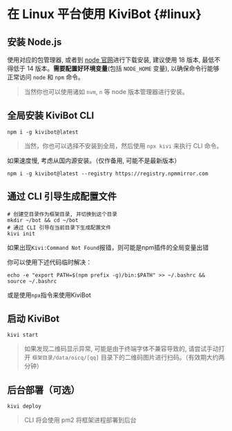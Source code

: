 # 在 Linux 平台使用 KiviBot {#linux}

## 安装 Node.js

使用对应的包管理器, 或者到 [node 官网](https://nodejs.org/)进行下载安装, 建议使用 18 版本, 最低不得低于 14 版本。**需要配置好环境变量**(包括 `NODE_HOME` 变量), 以确保命令行能够正常访问 `node` 和 `npm` 命令。

> 当然你也可以使用诸如 `nvm`, `n` 等 node 版本管理器进行安装。

## 全局安装 KiviBot CLI

```shell
npm i -g kivibot@latest
```

> 当然，你也可以选择不安装到全局，然后使用 `npx kivi` 来执行 CLI 命令。

如果速度慢, 考虑从国内源安装。（仅作备用, 可能不是最新版本）

```shell
npm i -g kivibot@latest --registry https://registry.npmmirror.com
```

## 通过 CLI 引导生成配置文件

```shell
# 创建空目录作为框架目录, 并切换到这个目录
mkdir ~/bot && cd ~/bot
# 通过 CLI 引导在当前目录下生成配置文件
kivi init
```

如果出现`Kivi:Command Not Found`报错，则可能是npm插件的全局变量出错

你可以使用下述代码临时解决：

```shell
echo -e "export PATH=$(npm prefix -g)/bin:$PATH" >> ~/.bashrc && source ~/.bashrc
```

或是使用`npx`指令来使用KiviBot

## 启动 KiviBot

```shell
kivi start
```

> 如果发现二维码显示异常, 可能是由于终端字体不兼容导致的, 请尝试手动打开 `框架目录/data/oicq/[qq]` 目录下的二维码图片进行扫码。（有效期大约两分钟）

## 后台部署（可选）

```shell
kivi deploy
```

> CLI 将会使用 pm2 将框架进程部署到后台
